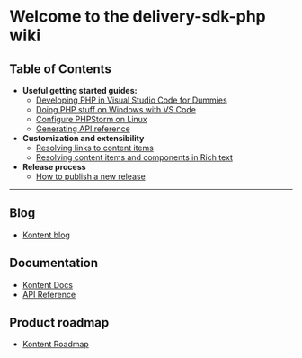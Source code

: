 # Welcome to the delivery-sdk-php wiki

## Table of Contents

- **Useful getting started guides:**
  - [Developing PHP in Visual Studio Code for Dummies](Developing-PHP-in-Visual-Studio-Code-for-Dummies.md)
  - [Doing PHP stuff on Windows with VS Code](Doing-PHP-stuff-on-Windows-with-VS-Code.md)
  - [Configure PHPStorm on Linux](Configuring-PHP-Storm-on-Linux.md)
  - [Generating API reference](Generate-documentation-manually.md)
- **Customization and extensibility**
  - [Resolving links to content items](Resolving-links-to-content-items.md)
  - [Resolving content items and components in Rich text](Resolving-content-items-and-components-in-Rich-text.md)
- **Release process**
  - [How to publish a new release](How-to-publish-new-release.md)

---

## Blog

- [Kontent blog](https://kontent.ai/blog)

## Documentation

- [Kontent Docs](https://docs.kontent.ai/)
- [API Reference](https://docs.kontent.ai/reference)

## Product roadmap

- [Kontent Roadmap](https://kontent.ai/roadmap)
